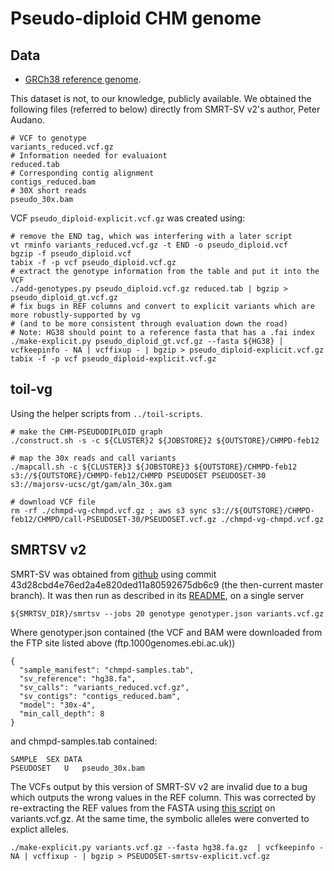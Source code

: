 # Pseudo-diploid CHM genome

## Data

- [GRCh38 reference genome](http://hgdownload.soe.ucsc.edu/goldenPath/hg38/bigZips/hg38.fa.gz).

This dataset is not, to our knowledge, publicly available.  We obtained the following files (referred to below) directly from SMRT-SV v2's author, Peter Audano.

```
# VCF to genotype
variants_reduced.vcf.gz
# Information needed for evaluaiont
reduced.tab
# Corresponding contig alignment
contigs_reduced.bam
# 30X short reads
pseudo_30x.bam
```

VCF `pseudo_diploid-explicit.vcf.gz` was created using:

```
# remove the END tag, which was interfering with a later script
vt rminfo variants_reduced.vcf.gz -t END -o pseudo_diploid.vcf
bgzip -f pseudo_diploid.vcf
tabix -f -p vcf pseudo_diploid.vcf.gz
# extract the genotype information from the table and put it into the VCF
./add-genotypes.py pseudo_diploid.vcf.gz reduced.tab | bgzip > pseudo_diploid_gt.vcf.gz
# fix bugs in REF columns and convert to explicit variants which are more robustly-supported by vg
# (and to be more consistent through evaluation down the road)
# Note: HG38 should point to a reference fasta that has a .fai index
./make-explicit.py pseudo_diploid_gt.vcf.gz --fasta ${HG38} | vcfkeepinfo - NA | vcffixup - | bgzip > pseudo_diploid-explicit.vcf.gz
tabix -f -p vcf pseudo_diploid-explicit.vcf.gz
```
## toil-vg

Using the helper scripts from `../toil-scripts`.

```
# make the CHM-PSEUDODIPLOID graph
./construct.sh -s -c ${CLUSTER}2 ${JOBSTORE}2 ${OUTSTORE}/CHMPD-feb12

# map the 30x reads and call variants
./mapcall.sh -c ${CLUSTER}3 ${JOBSTORE}3 ${OUTSTORE}/CHMPD-feb12 s3://${OUTSTORE}/CHMPD-feb12/CHMPD PSEUDOSET PSEUDOSET-30 s3://majorsv-ucsc/gt/gam/aln_30x.gam

# download VCF file
rm -rf ./chmpd-vg-chmpd.vcf.gz ; aws s3 sync s3://${OUTSTORE}/CHMPD-feb12/CHMPD/call-PSEUDOSET-30/PSEUDOSET.vcf.gz ./chmpd-vg-chmpd.vcf.gz
```

## SMRTSV v2

SMRT-SV was obtained from [github](https://github.com/EichlerLab/smrtsv2) using commit 43d28cbd4e76ed2a4e820ded11a80592675db6c9 (the then-current master branch).
It was then run as described in its [README](https://github.com/EichlerLab/smrtsv2/blob/master/GENOTYPE.md), on a single server
```
${SMRTSV_DIR}/smrtsv --jobs 20 genotype genotyper.json variants.vcf.gz

```
Where genotyper.json contained (the VCF and BAM were downloaded from the FTP site listed above (ftp.1000genomes.ebi.ac.uk))
```
{
  "sample_manifest": "chmpd-samples.tab",
  "sv_reference": "hg38.fa",
  "sv_calls": "variants_reduced.vcf.gz",
  "sv_contigs": "contigs_reduced.bam",
  "model": "30x-4",
  "min_call_depth": 8
}
```

and chmpd-samples.tab contained:
```
SAMPLE	SEX	DATA
PSEUDOSET	U	pseudo_30x.bam
```

The VCFs output by this version of SMRT-SV v2 are invalid due to a bug which outputs the wrong values in the REF column.  This was corrected by re-extracting the REF values from the FASTA using [this script](https://github.com/vgteam/sv-genotyping-paper/blob/master/human/chmpd/make-explicit.py) on variants.vcf.gz.  At the same time, the symbolic alleles were converted to explict alleles.  

```
./make-explicit.py variants.vcf.gz --fasta hg38.fa.gz  | vcfkeepinfo - NA | vcffixup - | bgzip > PSEUDOSET-smrtsv-explicit.vcf.gz
```
